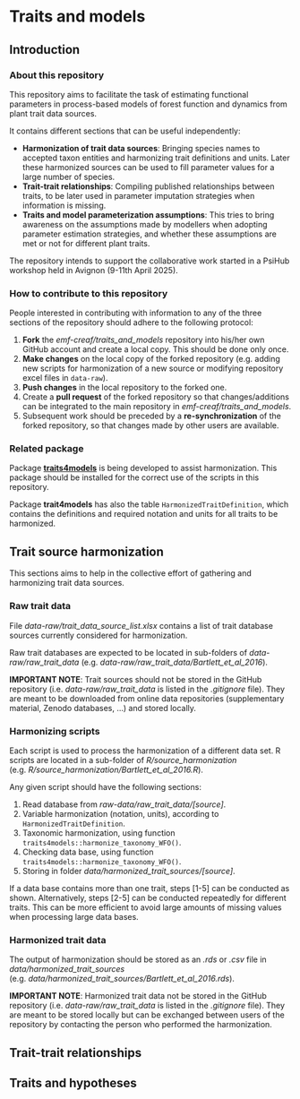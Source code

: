 
# Traits and models

## Introduction

### About this repository

This repository aims to facilitate the task of estimating functional
parameters in process-based models of forest function and dynamics from
plant trait data sources.

It contains different sections that can be useful independently:

- **Harmonization of trait data sources**: Bringing species names to
  accepted taxon entities and harmonizing trait definitions and units.
  Later these harmonized sources can be used to fill parameter values
  for a large number of species.
- **Trait-trait relationships**: Compiling published relationships
  between traits, to be later used in parameter imputation strategies
  when information is missing.
- **Traits and model parameterization assumptions**: This tries to bring
  awareness on the assumptions made by modellers when adopting parameter
  estimation strategies, and whether these assumptions are met or not
  for different plant traits.

The repository intends to support the collaborative work started in a
PsiHub workshop held in Avignon (9-11th April 2025).

### How to contribute to this repository

People interested in contributing with information to any of the three
sections of the repository should adhere to the following protocol:

1.  **Fork** the *emf-creaf/traits_and_models* repository into his/her
    own GitHub account and create a local copy. This should be done only
    once.
2.  **Make changes** on the local copy of the forked repository
    (e.g. adding new scripts for harmonization of a new source or
    modifying repository excel files in `data-raw`).
3.  **Push changes** in the local repository to the forked one.
4.  Create a **pull request** of the forked repository so that
    changes/additions can be integrated to the main repository in
    *emf-creaf/traits_and_models*.
5.  Subsequent work should be preceded by a **re-synchronization** of
    the forked repository, so that changes made by other users are
    available.

### Related package

Package [**traits4models**](https://emf-creaf.github.io/traits4models)
is being developed to assist harmonization. This package should be
installed for the correct use of the scripts in this repository.

Package **trait4models** has also the table `HarmonizedTraitDefinition`,
which contains the definitions and required notation and units for all
traits to be harmonized.

## Trait source harmonization

This sections aims to help in the collective effort of gathering and
harmonizing trait data sources.

### Raw trait data

File *data-raw/trait_data_source_list.xlsx* contains a list of trait
database sources currently considered for harmonization.

Raw trait databases are expected to be located in sub-folders of
*data-raw/raw_trait_data*
(e.g. *data-raw/raw_trait_data/Bartlett_et_al_2016*).

**IMPORTANT NOTE**: Trait sources should not be stored in the GitHub
repository (i.e. *data-raw/raw_trait_data* is listed in the *.gitignore*
file). They are meant to be downloaded from online data repositories
(supplementary material, Zenodo databases, …) and stored locally.

### Harmonizing scripts

Each script is used to process the harmonization of a different data
set. R scripts are located in a sub-folder of *R/source_harmonization*
(e.g. *R/source_harmonization/Bartlett_et_al_2016.R*).

Any given script should have the following sections:

1)  Read database from *raw-data/raw_trait_data/\[source\]*.
2)  Variable harmonization (notation, units), according to
    `HarmonizedTraitDefinition`.
3)  Taxonomic harmonization, using function
    `traits4models::harmonize_taxonomy_WFO()`.
4)  Checking data base, using function
    `traits4models::harmonize_taxonomy_WFO()`.
5)  Storing in folder *data/harmonized_trait_sources/\[source\]*.

If a data base contains more than one trait, steps \[1-5\] can be
conducted as shown. Alternatively, steps \[2-5\] can be conducted
repeatedly for different traits. This can be more efficient to avoid
large amounts of missing values when processing large data bases.

### Harmonized trait data

The output of harmonization should be stored as an *.rds* or *.csv* file
in *data/harmonized_trait_sources*
(e.g. *data/harmonized_trait_sources/Bartlett_et_al_2016.rds*).

**IMPORTANT NOTE**: Harmonized trait data not be stored in the GitHub
repository (i.e. *data-raw/raw_trait_data* is listed in the *.gitignore*
file). They are meant to be stored locally but can be exchanged between
users of the repository by contacting the person who performed the
harmonization.

## Trait-trait relationships

## Traits and hypotheses
